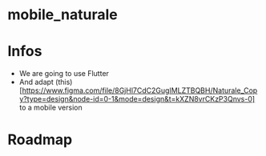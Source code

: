 # mobile_naturale

# Infos
- We are going to use Flutter
- And adapt (this)[https://www.figma.com/file/8GjHl7CdC2GugIMLZTBQBH/Naturale_Copy?type=design&node-id=0-1&mode=design&t=kXZN8vrCKzP3Qnvs-0] to a mobile version

# Roadmap
